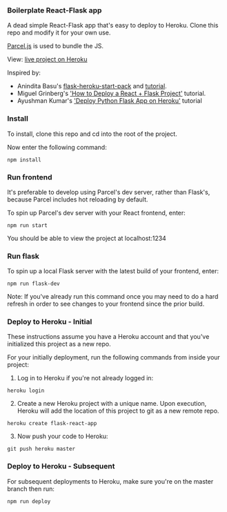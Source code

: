 ### Boilerplate React-Flask app
A dead simple React-Flask app that's easy to deploy to Heroku. Clone this repo and modify it for your own use.

[Parcel.js](https://github.com/parcel-bundler/parcel) is used to bundle the JS.

View: [live project on Heroku](https://dsr-flask-react-app.herokuapp.com//)

Inspired by:
- Anindita Basu's [flask-heroku-start-pack](https://github.com/AninditaBasu/flask-heroku-starter-pack) and [tutorial](https://dev.to/aninditabasu/how-to-move-your-flask-app-from-the-local-machine-to-the-heroku-cloud-egk).
- Miguel Grinberg's ['How to Deploy a React + Flask Project'](https://blog.miguelgrinberg.com/post/how-to-deploy-a-react--flask-project) tutorial.
- Ayushman Kumar's ['Deploy Python Flask App on Heroku'](https://www.geeksforgeeks.org/deploy-python-flask-app-on-heroku/) tutorial


### Install
To install, clone this repo and cd into the root of the project.

Now enter the following command:

```npm install```

### Run frontend

It's preferable to develop using Parcel's dev server, rather than Flask's, because Parcel includes hot reloading by default.

To spin up Parcel's dev server with your React frontend, enter:

```npm run start```

You should be able to view the project at localhost:1234


### Run flask

To spin up a local Flask server with the latest build of your frontend, enter:

```npm run flask-dev```

Note: If you've already run this command once you may need to do a hard refresh in order to see changes to your frontend since the prior build.

### Deploy to Heroku - Initial

These instructions assume you have a Heroku account and that you've initialized this project as a new repo.

For your initially deployment, run the following commands from inside your project:

1) Log in to Heroku if you're not already logged in:

```heroku login```

2) Create a new Heroku project with a unique name. Upon execution, Heroku will add the location of this project to git as a new remote repo.

```heroku create flask-react-app```

3) Now push your code to Heroku:

```git push heroku master```

### Deploy to Heroku - Subsequent

For subsequent deployments to Heroku, make sure you're on the master branch then run:

```npm run deploy```